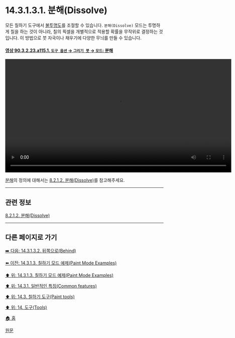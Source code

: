 # 14.3.1.3.1. 분해(Dissolve)
모든 칠하기 도구에서 [불투명도](./14-03-01-02-02-opacity.md)를 조절할 수 있습니다. `분해(Dissolve)` 모드는 투명하게 칠을 하는 것이 아니라, 칠의 픽셀을 개별적으로 적용할 확률을 무작위로 결정하는 것입니다. 이 방법으로 붓 자국이나 채우기에 다양한 무늬를 만들 수 있습니다.

<a id="90-03-02-23-a115-01"></a>

#### [영상 90.3.2.23.a115.1. `도구 옵션` → `그리기 붓` → `모드`: 분해](./90-03-02-23-paintbrush.md#90-03-02-23-a115-01)
<video controls="controls" width="720" src="https://github.com/wonder13662/gimp/assets/15767104/b8defd38-107d-4162-9fcd-7a6b9436f1f2"></video>

[분해](./08-02-01-02-dissolve.md)의 정의에 대해서는 [8.2.1.2. 분해(Dissolve)](./08-02-01-02-dissolve.md)를 참고해주세요.

***

## 관련 정보

[8.2.1.2. 분해(Dissolve)](./08-02-01-02-dissolve.md)

***

## 다른 페이지로 가기

[➡️ 다음: 14.3.1.3.2. 뒤쪽으로(Behind)](./14-03-01-03-02-behind.md)

[⬅️ 이전: 14.3.1.3. 칠하기 모드 예제(Paint Mode Examples)](./14-03-01-03-00-paint_mode_examples.md)

[⬆️ 위: 14.3.1.3. 칠하기 모드 예제(Paint Mode Examples)](./14-03-01-03-00-paint_mode_examples.md)

[⬆️ 위: 14.3.1. 일반적인 특징(Common features)](./14-03-01-00-common-features.md)

[⬆️ 위: 14.3. 칠하기 도구(Paint tools)](./14-03-00-paint-tools.md)

[⬆️ 위: 14. 도구(Tools)](./14-00-tools.md)

[🏠 홈](./00-home.md)

[원문](https://docs.gimp.org/2.10/ko/gimp-tools-paint.html#gimp-paint-mode-examples)
